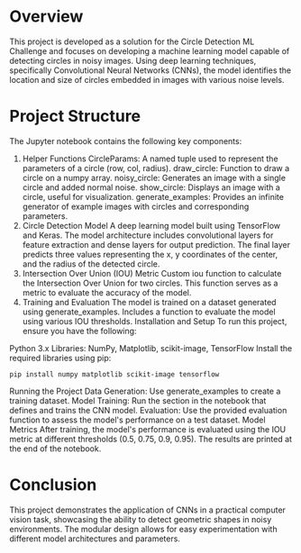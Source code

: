 # Overview
This project is developed as a solution for the Circle Detection ML Challenge and focuses on developing a machine learning model capable of detecting circles in noisy images. Using deep learning techniques, specifically Convolutional Neural Networks (CNNs), the model identifies the location and size of circles embedded in images with various noise levels.

# Project Structure
The Jupyter notebook contains the following key components:

1. Helper Functions
CircleParams: A named tuple used to represent the parameters of a circle (row, col, radius).
draw_circle: Function to draw a circle on a numpy array.
noisy_circle: Generates an image with a single circle and added normal noise.
show_circle: Displays an image with a circle, useful for visualization.
generate_examples: Provides an infinite generator of example images with circles and corresponding parameters.
2. Circle Detection Model
A deep learning model built using TensorFlow and Keras.
The model architecture includes convolutional layers for feature extraction and dense layers for output prediction.
The final layer predicts three values representing the x, y coordinates of the center, and the radius of the detected circle.
3. Intersection Over Union (IOU) Metric
Custom iou function to calculate the Intersection Over Union for two circles.
This function serves as a metric to evaluate the accuracy of the model.
4. Training and Evaluation
The model is trained on a dataset generated using generate_examples.
Includes a function to evaluate the model using various IOU thresholds.
Installation and Setup
To run this project, ensure you have the following:

Python 3.x
Libraries: NumPy, Matplotlib, scikit-image, TensorFlow
Install the required libraries using pip:
```
pip install numpy matplotlib scikit-image tensorflow
```
Running the Project
Data Generation: Use generate_examples to create a training dataset.
Model Training: Run the section in the notebook that defines and trains the CNN model.
Evaluation: Use the provided evaluation function to assess the model's performance on a test dataset.
Model Metrics
After training, the model's performance is evaluated using the IOU metric at different thresholds (0.5, 0.75, 0.9, 0.95). The results are printed at the end of the notebook.

# Conclusion
This project demonstrates the application of CNNs in a practical computer vision task, showcasing the ability to detect geometric shapes in noisy environments. The modular design allows for easy experimentation with different model architectures and parameters.

